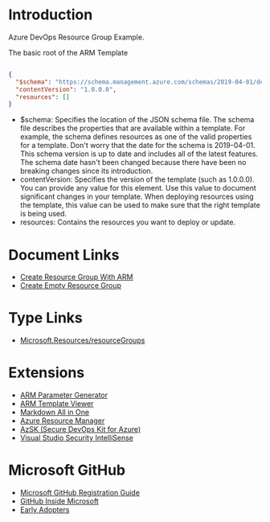 # Introduction 
Azure DevOps Resource Group Example.


The basic root of the ARM Template

```json

{
  "$schema": "https://schema.management.azure.com/schemas/2019-04-01/deploymentTemplate.json#",
  "contentVersion": "1.0.0.0",
  "resources": []
}

```


- $schema: Specifies the location of the JSON schema file. The schema file describes the properties that are available within a template. For example, the schema defines resources as one of the valid properties for a template. Don't worry that the date for the schema is 2019-04-01. This schema version is up to date and includes all of the latest features. The schema date hasn't been changed because there have been no breaking changes since its introduction.
- contentVersion: Specifies the version of the template (such as 1.0.0.0). You can provide any value for this element. Use this value to document significant changes in your template. When deploying resources using the template, this value can be used to make sure that the right template is being used.
- resources: Contains the resources you want to deploy or update.

# Document Links
- [Create Resource Group With ARM](https://docs.microsoft.com/en-us/azure/azure-resource-manager/templates/template-tutorial-create-first-template)
- [Create Empty Resource Group](https://docs.microsoft.com/en-us/azure/azure-resource-manager/templates/deploy-to-subscription)

# Type Links
- [Microsoft.Resources/resourceGroups](https://docs.microsoft.com/en-us/azure/templates/microsoft.resources/2020-06-01/resourcegroups)

# Extensions
- [ARM Parameter Generator](https://marketplace.visualstudio.com/items?itemName=wilfriedwoivre.arm-params-generator)
- [ARM Template Viewer](https://marketplace.visualstudio.com/items?itemName=bencoleman.armview)
- [Markdown All in One](https://marketplace.visualstudio.com/items?itemName=yzhang.markdown-all-in-one)
- [Azure Resource Manager](https://marketplace.visualstudio.com/items?itemName=msazurermtools.azurerm-vscode-tools)
- [AzSK (Secure DevOps Kit for Azure)](https://aka.ms/devopskit/baseline)
- [Visual Studio Security IntelliSense](https://github.com/azsk/DevOpsKit-docs/blob/master/02-Secure-Development/Readme.md#security-intellisense-dev-secintel-1)


# Microsoft GitHub
- [Microsoft GitHub Registration Guide](https://microsoftapc.sharepoint.com/:w:/r/teams/Selfhost-VisionAIDevKit/_layouts/15/doc2.aspx?sourcedoc=%7B4C91E1B5-80B2-433F-BB40-C1C8FD49AAEB%7D&file=MicrosoftGitHub-RegistrationGuide.docx&action=default&mobileredirect=true&DefaultItemOpen=1&cid=3f3ae1cf-90e1-45ca-9d33-03b89972cf09)
- [GitHub Inside Microsoft](https://microsoft.sharepoint.com/teams/GitHubInsideMicrosoft)
- [Early Adopters](https://aka.ms/1es/github/early-adopters)